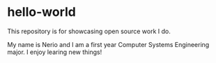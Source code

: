 # hello-world
This repository is for showcasing open source work I do.

My name is Nerio and I am a first year Computer Systems Engineering major.
I enjoy learing new things!
